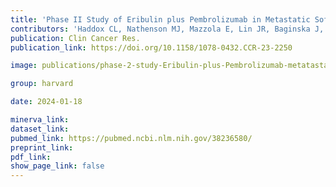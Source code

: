 ```yaml
---
title: 'Phase II Study of Eribulin plus Pembrolizumab in Metastatic Soft Tissue Sarcomas: Clinical Outcomes and Biological Correlates.'
contributors: 'Haddox CL, Nathenson MJ, Mazzola E, Lin JR, Baginska J, Nau A, Weirather JL, Choy E, Marino-Enriquez A, Morgan JA, Cote GM, Merriam P, Wagner AJ, Sorger PK, Santagata S, George S. (2024).'
publication: Clin Cancer Res.
publication_link: https://doi.org/10.1158/1078-0432.CCR-23-2250

image: publications/phase-2-study-Eribulin-plus-Pembrolizumab-metatastatic-soft-tissue-sarcomas.png

group: harvard

date: 2024-01-18

minerva_link:
dataset_link:
pubmed_link: https://pubmed.ncbi.nlm.nih.gov/38236580/
preprint_link:
pdf_link:
show_page_link: false
---
```

